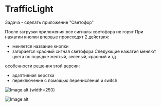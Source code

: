 #  TrafficLight


Задача - сделать приложение "Светофор"

После загрузки приложения все сигналы светофора не горят
При нажатии кнопки впервые происходят 2 действия:
- меняется название кнопки
- загорается красный сигнал светофора
Следующие нажатия меняют цвета по порядке желтый, зеленый, красный и тд

особенности решения этой версии:
- адаптивная верстка
- переключение с помощью перечисления и switch

![Image alt](https://github.com/TrafficLightV2/blob/main/Simulator%20Screen%20Shot%20-%20iPhone%2014%20Pro%20-%202023-08-09%20at%2016.31.25.png) {width=250}

![Image alt](<img src="[https://user-images.githubusercontent.com/link-to-your-image.png](https://github.com/TrafficLightV2/blob/main/Simulator%20Screen%20Shot%20-%20iPhone%2014%20Pro%20-%202023-08-09%20at%2016.31.25.png)https://github.com/TrafficLightV2/blob/main/Simulator%20Screen%20Shot%20-%20iPhone%2014%20Pro%20-%202023-08-09%20at%2016.31.25.png" width="200" />)
